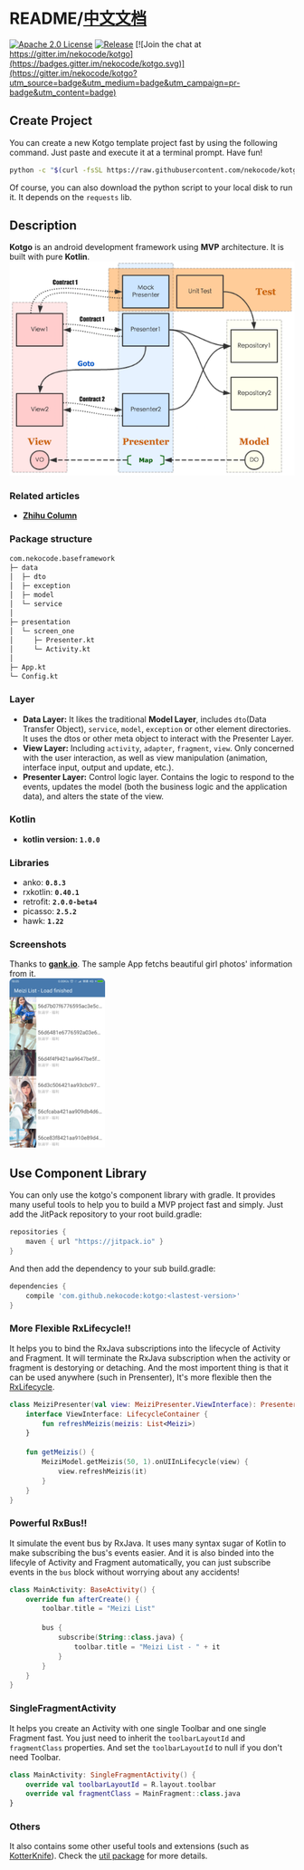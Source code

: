 # README/[中文文档](/README_CN.md)

[![Apache 2.0 License](https://img.shields.io/badge/license-Apache%202.0-blue.svg?style=flat)](http://www.apache.org/licenses/LICENSE-2.0.html) [![Release](https://jitpack.io/v/nekocode/kotgo.svg)](https://jitpack.io/#nekocode/kotgo) [![Join the chat at https://gitter.im/nekocode/kotgo](https://badges.gitter.im/nekocode/kotgo.svg)](https://gitter.im/nekocode/kotgo?utm_source=badge&utm_medium=badge&utm_campaign=pr-badge&utm_content=badge)

## Create Project
You can create a new Kotgo template project fast by using the following command. Just paste and execute it at a terminal prompt. Have fun!
```bash
python -c "$(curl -fsSL https://raw.githubusercontent.com/nekocode/kotgo/master/project_creator.py)"
```
Of course, you can also download the python script to your local disk to run it. It depends on the `requests` lib.

## Description
**Kotgo** is an android development framework using **MVP** architecture. It is built with pure **Kotlin**.  
![](art/layer.png)

### Related articles
- [**Zhihu Column**](http://zhuanlan.zhihu.com/kotandroid) 

### Package structure
```
com.nekocode.baseframework
├─ data
│  ├─ dto
│  ├─ exception
│  ├─ model
│  └─ service
│ 
├─ presentation
│  └─ screen_one
│     ├─ Presenter.kt
│     └─ Activity.kt
│
├─ App.kt
└─ Config.kt
```

### Layer
- **Data Layer:** It likes the traditional **Model Layer**, includes `dto`(Data Transfer Object), `service`, `model`, `exception` or other element directories. It uses the dtos or other meta object to interact with the Presenter Layer.
- **View Layer:** Including `activity`, `adapter`, `fragment`, `view`. Only concerned with the user interaction, as well as view manipulation (animation, interface input, output and update, etc.).
- **Presenter Layer:** Control logic layer. Contains the logic to respond to the events, updates the model (both the business logic and the application data), and alters the state of the view.

### Kotlin
- **kotlin version: `1.0.0`**

### Libraries
- anko: **`0.8.3`**
- rxkotlin: **`0.40.1`**
- retrofit: **`2.0.0-beta4`**
- picasso: **`2.5.2`**
- hawk: **`1.22`**

### Screenshots
Thanks to **[gank.io](http://gank.io/)**. The sample App fetchs beautiful girl photos' information from it.  
![](art/screenshot.png)

## Use Component Library
You can only use the kotgo's component library with gradle. It provides many useful tools to help you to build a MVP project fast and simply. Just add the JitPack repository to your root build.gradle:
```gradle
repositories {
    maven { url "https://jitpack.io" }
}
```

And then add the dependency to your sub build.gradle:
```gradle
dependencies {
    compile 'com.github.nekocode:kotgo:<lastest-version>'
}
```

### More Flexible RxLifecycle!! 
It helps you to bind the RxJava subscriptions into the lifecycle of Activity and Fragment. It will terminate the RxJava subscription when the activity or fragment is destorying or detaching. And the most importent thing is that it can be used anywhere (such in Prensenter), It's more flexible then the [RxLifecycle](https://github.com/trello/RxLifecycle).
```kotlin
class MeiziPresenter(val view: MeiziPresenter.ViewInterface): Presenter(view) {
    interface ViewInterface: LifecycleContainer {
        fun refreshMeizis(meizis: List<Meizi>)
    }

    fun getMeizis() {
        MeiziModel.getMeizis(50, 1).onUIInLifecycle(view) {
            view.refreshMeizis(it)
        }
    }
}
```

### Powerful RxBus!!
It simulate the event bus by RxJava. It uses many syntax sugar of Kotlin to make subscribing the bus's events easier. And it is also binded into the lifecyle of Activity and Fragment automatically, you can just subscribe events in the `bus` block without worrying about any accidents! 
```kotlin
class MainActivity: BaseActivity() {
    override fun afterCreate() {
        toolbar.title = "Meizi List"

        bus {
            subscribe(String::class.java) {
                toolbar.title = "Meizi List - " + it
            }
        }
    }
}
```

### SingleFragmentActivity
It helps you create an Activity with one single Toolbar and one single Fragment fast. You just need to inherit the `toolbarLayoutId` and `fragmentClass` properties. And set the `toolbarLayoutId` to null if you don't need Toolbar.
```kotlin
class MainActivity: SingleFragmentActivity() {
    override val toolbarLayoutId = R.layout.toolbar
    override val fragmentClass = MainFragment::class.java
}
```


### Others
It also contains some other useful tools and extensions (such as [KotterKnife](https://github.com/JakeWharton/kotterknife)). Check the [util package](component/src/main/java/cn/nekocode/kotgo/component/util) for more details.
